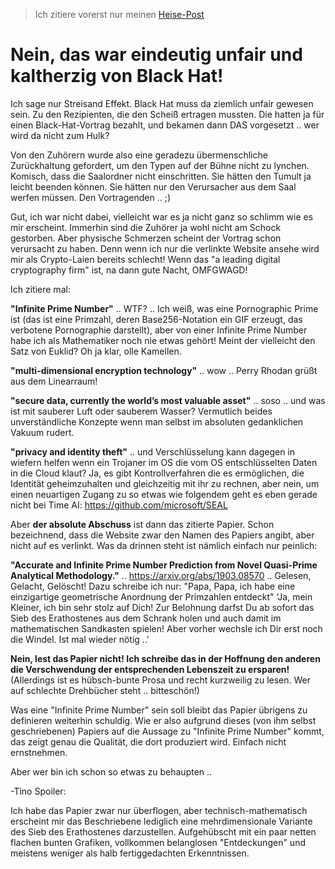 > Ich zitiere vorerst nur meinen [Heise-Post](https://www.heise.de/forum/heise-Security/News-Kommentare/Time-AI-Erfinder-verklagt-Black-Hat-Nach-115-000-Dollar-Vortrag-verspottet/Nein-das-war-eindeutig-unfair-und-kaltherzig-von-Black-Hat/posting-35125595/show/)

# Nein, das war eindeutig unfair und kaltherzig von Black Hat!

Ich sage nur Streisand Effekt.  Black Hat muss da ziemlich unfair gewesen sein.  Zu den Rezipienten, die den Scheiß ertragen mussten.  Die hatten ja für einen Black-Hat-Vortrag bezahlt, und bekamen dann DAS vorgesetzt .. wer wird da nicht zum Hulk?

Von den Zuhörern wurde also eine geradezu übermenschliche Zurückhaltung gefordert, um den Typen auf der Bühne nicht zu lynchen.  Komisch, dass die Saalordner nicht einschritten.  Sie hätten den Tumult ja leicht beenden können.  Sie hätten nur den Verursacher aus dem Saal werfen müssen.  Den Vortragenden .. ;)

Gut, ich war nicht dabei, vielleicht war es ja nicht ganz so schlimm wie es mir erscheint.  Immerhin sind die Zuhörer ja wohl nicht am Schock gestorben.  Aber physische Schmerzen scheint der Vortrag schon verursacht zu haben.  Denn wenn ich nur die verlinkte Website ansehe wird mir als Crypto-Laien bereits schlecht!  Wenn das "a leading digital cryptography firm" ist, na dann gute Nacht, OMFGWAGD!

Ich zitiere mal:

**"Infinite Prime Number"** .. WTF? .. Ich weiß, was eine Pornographic Prime ist (das ist eine Primzahl, deren Base256-Notation ein GIF erzeugt, das verbotene Pornographie darstellt), aber von einer Infinite Prime Number habe ich als Mathematiker noch nie etwas gehört!  Meint der vielleicht den Satz von Euklid?  Oh ja klar, olle Kamellen.

**"multi-dimensional encryption technology"** .. wow .. Perry Rhodan grüßt aus dem Linearraum!

**"secure data, currently the world’s most valuable asset"** .. soso .. und was ist mit sauberer Luft oder sauberem Wasser?  Vermutlich beides unverständliche Konzepte wenn man selbst im absoluten gedanklichen Vakuum rudert.

**"privacy and identity theft"** .. und Verschlüsselung kann dagegen in wiefern helfen wenn ein Trojaner im OS die vom OS entschlüsselten Daten in die Cloud klaut?  Ja, es gibt Kontrollverfahren die es ermöglichen, die Identität geheimzuhalten und gleichzeitig mit ihr zu rechnen, aber nein, um einen neuartigen Zugang zu so etwas wie folgendem geht es eben gerade nicht bei Time AI:
https://github.com/microsoft/SEAL

Aber **der absolute Abschuss** ist dann das zitierte Papier.  Schon bezeichnend, dass die Website zwar den Namen des Papiers angibt, aber nicht auf es verlinkt.  Was da drinnen steht ist nämlich einfach nur peinlich:

**"Accurate and Infinite Prime Number Prediction from Novel Quasi-Prime Analytical Methodology."** .. https://arxiv.org/abs/1903.08570 .. Gelesen, Gelacht, Gelöscht!  Dazu schreibe ich nur:  "Papa, Papa, ich habe eine einzigartige geometrische Anordnung der Primzahlen entdeckt" 'Ja, mein Kleiner, ich bin sehr stolz auf Dich!  Zur Belohnung darfst Du ab sofort das Sieb des Erathostenes aus dem Schrank holen und auch damit im mathematischen Sandkasten spielen!  Aber vorher wechsle ich Dir erst noch die Windel.  Ist mal wieder nötig ..'

**Nein, lest das Papier nicht!  Ich schreibe das in der Hoffnung den anderen die Verschwendung der entsprechenden Lebenszeit zu ersparen!**  (Allerdings ist es hübsch-bunte Prosa und recht kurzweilig zu lesen.  Wer auf schlechte Drehbücher steht .. bitteschön!)

Was eine "Infinite Prime Number" sein soll bleibt das Papier übrigens zu definieren weiterhin schuldig.  Wie er also aufgrund dieses (von ihm selbst geschriebenen) Papiers auf die Aussage zu "Infinite Prime Number" kommt, das zeigt genau die Qualität, die dort produziert wird.  Einfach nicht ernstnehmen.

Aber wer bin ich schon so etwas zu behaupten .. 

-Tino
Spoiler:

Ich habe das Papier zwar nur überflogen, aber technisch-mathematisch erscheint mir das Beschriebene lediglich eine mehrdimensionale Variante des Sieb des Erathostenes darzustellen.  Aufgehübscht mit ein paar netten flachen bunten Grafiken, vollkommen belanglosen "Entdeckungen" und meistens weniger als halb fertiggedachten Erkenntnissen.
